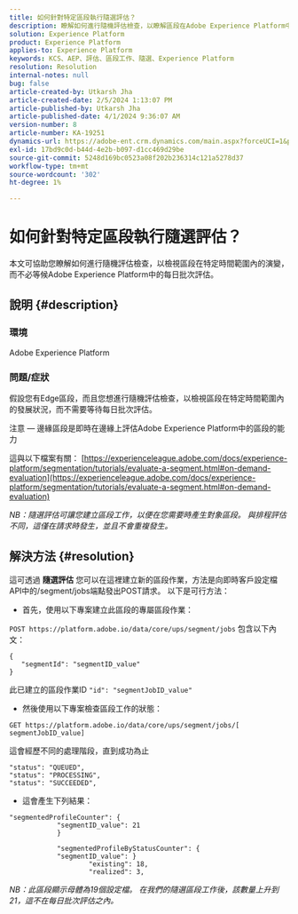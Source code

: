 ```yaml
---
title: 如何針對特定區段執行隨選評估？
description: 瞭解如何進行隨機評估檢查，以瞭解區段在Adobe Experience Platform中的特定時間範圍內如何發展。
solution: Experience Platform
product: Experience Platform
applies-to: Experience Platform
keywords: KCS、AEP、評估、區段工作、隨選、Experience Platform
resolution: Resolution
internal-notes: null
bug: false
article-created-by: Utkarsh Jha
article-created-date: 2/5/2024 1:13:07 PM
article-published-by: Utkarsh Jha
article-published-date: 4/1/2024 9:36:07 AM
version-number: 8
article-number: KA-19251
dynamics-url: https://adobe-ent.crm.dynamics.com/main.aspx?forceUCI=1&pagetype=entityrecord&etn=knowledgearticle&id=4ad2f546-28c4-ee11-9079-6045bd006b25
exl-id: 17bd9c0d-b44d-4e2b-b097-d1cc469d29be
source-git-commit: 5248d169bc0523a08f202b236314c121a5278d37
workflow-type: tm+mt
source-wordcount: '302'
ht-degree: 1%

---
```


# 如何針對特定區段執行隨選評估？


本文可協助您瞭解如何進行隨機評估檢查，以檢視區段在特定時間範圍內的演變，而不必等候Adobe Experience Platform中的每日批次評估。

## 說明 {#description}


### 環境

Adobe Experience Platform

### 問題/症狀

假設您有Edge區段，而且您想進行隨機評估檢查，以檢視區段在特定時間範圍內的發展狀況，而不需要等待每日批次評估。

注意 — 邊緣區段是即時在邊緣上評估Adobe Experience Platform中的區段的能力

這與以下檔案有關： [https://experienceleague.adobe.com/docs/experience-platform/segmentation/tutorials/evaluate-a-segment.html#on-demand-evaluation](https://experienceleague.adobe.com/docs/experience-platform/segmentation/tutorials/evaluate-a-segment.html#on-demand-evaluation)

*NB：隨選評估可讓您建立區段工作，以便在您需要時產生對象區段。 與排程評估不同，這僅在請求時發生，並且不會重複發生。*


## 解決方法 {#resolution}


這可透過 <b>隨選評估</b> 您可以在這裡建立新的區段作業，方法是向即時客戶設定檔API中的/segment/jobs端點發出POST請求。 以下是可行方法：

- 首先，使用以下專案建立此區段的專屬區段作業：


`POST https://platform.adobe.io/data/core/ups/segment/jobs` 包含以下內文：


```
{
   "segmentId": "segmentID_value"
}
```


此已建立的區段作業ID `"id": "segmentJobID_value"`

- 然後使用以下專案檢查區段工作的狀態：


`GET https://platform.adobe.io/data/core/ups/segment/jobs/[ segmentJobID_value]`

這會經歷不同的處理階段，直到成功為止




```
"status": "QUEUED",
"status": "PROCESSING",
"status": "SUCCEEDED",
```




- 這會產生下列結果：





```
"segmentedProfileCounter": {
            "segmentID_value": 21
            }

            "segmentedProfileByStatusCounter": {
            "segmentID_value": }
                    "existing": 18,
                    "realized": 3,
```




*NB：此區段顯示母體為19個設定檔。 在我們的隨選區段工作後，該數量上升到21，這不在每日批次評估之內。*
